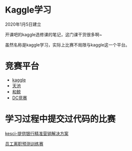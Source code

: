 # Kaggle学习

2020年1月5日建立

开课吧的kaggle选修课的笔记，这门课干货很多啊~

虽然名称是kaggle学习，实际上比赛不局限与kaggle这一个平台。

# 竞赛平台

- [kaggle](https://www.kaggle.com/)
- [天池](https://tianchi.aliyun.com/home/)
- [和鲸](https://www.kesci.com/)
- [DC竞赛](https://www.dcjingsai.com/)

# 学习过程中提交过代码的比赛

[kesci-提供银行精准营销解决方案 ](https://www.kesci.com/home/competition/5c234c6626ba91002bfdfdd3)

[员工离职预测训练赛](https://www.dcjingsai.com/common/cmpt/%E5%91%98%E5%B7%A5%E7%A6%BB%E8%81%8C%E9%A2%84%E6%B5%8B%E8%AE%AD%E7%BB%83%E8%B5%9B_%E7%AB%9E%E8%B5%9B%E4%BF%A1%E6%81%AF.html)